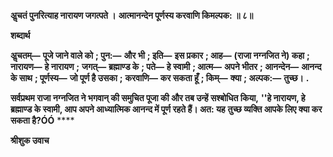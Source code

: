 **अॢचतं पुनरित्याह नारायण जगत्पते ।** **आत्मानन्देन पूर्णस्य करवाणि किमल्पक: ॥ ८॥** 

**शब्दार्थ** 

**अॢचतम्—** **पूजे जाने वाले को** **; पुन:—** **और भी** **; इति—** **इस प्रकार** **; आह—** **(राजा नग्नजित ने) कहा** **; नारायण—** **हे नारायण** **;** **जगत्—** **ब्रह्माण्ड के** **; पते—** **हे स्वामी** **; आत्म—** **अपने भीतर** **; आनन्देन—** **आनन्द के साथ** **; पूर्णस्य—** **जो पूर्ण है उसका** **;** **करवाणि—** **कर सकता हूँ** **; किम्—** **क्या** **; अल्पक:—** **तुच्छ।** **.** 

**सर्वप्रथम राजा नग्नजित ने भगवान् की समुचित पूजा की और तब उन्हें सश्बोधित किया,** **''हे नारायण, हे ब्रह्माण्ड के स्वामी, आप अपने आध्यात्मिक आनन्द में पूर्ण रहते हैं। अत: यह** **तुच्छ व्यक्ति आपके लिए क्या कर सकता है?ÓÓ** **** 

**श्रीशुक उवाच** 